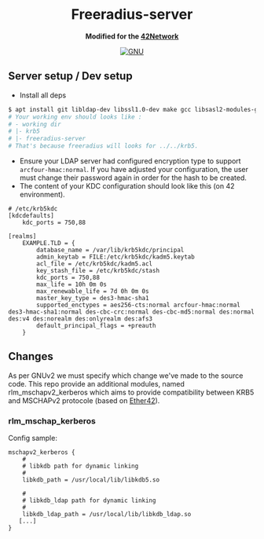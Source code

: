 <div align="center">
  <h1>Freeradius-server</h1>
  <p>
    <strong>Modified for the <a href="https://www.42.fr/42-network/">42Network</a></strong>
  </p>
  <p>

[![GNU](https://img.shields.io/badge/license-GNU%202-blue.svg)](LICENSE)

  </p>
</div>

Server setup / Dev setup
--------------------------

- Install all deps
```bash
$ apt install git libldap-dev libssl1.0-dev make gcc libsasl2-modules-gssapi-mit ldap-utils libtalloc-dev
# Your working env should looks like :
# - working dir
# |- krb5
# |- freeradius-server
# That's because freeradius will looks for ../../krb5.
```
- Ensure your LDAP server had configured encryption type to support `arcfour-hmac:normal`. If you have adjusted your configuration, the user must change their password again in order for the hash to be created.
- The content of your KDC configuration should look like this (on 42 environment).
```
# /etc/krb5kdc
[kdcdefaults]
    kdc_ports = 750,88

[realms]
    EXAMPLE.TLD = {
        database_name = /var/lib/krb5kdc/principal
        admin_keytab = FILE:/etc/krb5kdc/kadm5.keytab
        acl_file = /etc/krb5kdc/kadm5.acl
        key_stash_file = /etc/krb5kdc/stash
        kdc_ports = 750,88
        max_life = 10h 0m 0s
        max_renewable_life = 7d 0h 0m 0s
        master_key_type = des3-hmac-sha1
        supported_enctypes = aes256-cts:normal arcfour-hmac:normal des3-hmac-sha1:normal des-cbc-crc:normal des-cbc-md5:normal des:normal des:v4 des:norealm des:onlyrealm des:afs3
        default_principal_flags = +preauth
    }
```

Changes
--------------------------
As per GNUv2 we must specify which change we've made to the source code. 
This repo provide an additional modules, named rlm_mschapv2_kerberos which aims to provide compatibility between KRB5 and MSCHAPv2 protocole (based on [Ether42](https://github.com/ether42/freeradius-ldap-kerberos)).

### rlm_mschap_kerberos
Config sample:
```
mschapv2_kerberos {
	#
	# libkdb path for dynamic linking
	#
	libkdb_path = /usr/local/lib/libkdb5.so

	#
	# libkdb_ldap path for dynamic linking
	#
	libkdb_ldap_path = /usr/local/lib/libkdb_ldap.so
   [...]
}
```
